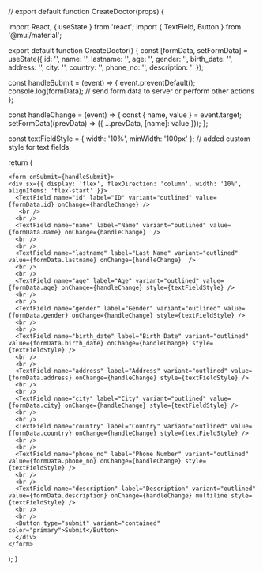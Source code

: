 // export default function CreateDoctor(props) {


import React, { useState } from 'react';
import { TextField, Button } from '@mui/material';

export default function CreateDoctor() {
  const [formData, setFormData] = useState({
    id: '',
    name: '',
    lastname: '',
    age: '',
    gender: '',
    birth_date: '',
    address: '',
    city: '',
    country: '',
    phone_no: '',
    description: ''
  });

  const handleSubmit = (event) => {
    event.preventDefault();
    console.log(formData);
    // send form data to server or perform other actions
  };

  const handleChange = (event) => {
    const { name, value } = event.target;
    setFormData((prevData) => ({
      ...prevData,
      [name]: value
    }));
  };

  const textFieldStyle = { width: '10%', minWidth: '100px' }; // added custom style for text fields


  return (
       
    <form onSubmit={handleSubmit}>
    <div sx={{ display: 'flex', flexDirection: 'column', width: '10%', alignItems: 'flex-start' }}>
      <TextField name="id" label="ID" variant="outlined" value={formData.id} onChange={handleChange} />
       <br />
      <br />
      <TextField name="name" label="Name" variant="outlined" value={formData.name} onChange={handleChange}  />
      <br />
      <br />
      <TextField name="lastname" label="Last Name" variant="outlined" value={formData.lastname} onChange={handleChange}  />
      <br />
      <br />
      <TextField name="age" label="Age" variant="outlined" value={formData.age} onChange={handleChange} style={textFieldStyle} />
      <br />
      <br />
      <TextField name="gender" label="Gender" variant="outlined" value={formData.gender} onChange={handleChange} style={textFieldStyle} />
      <br />
      <br />
      <TextField name="birth_date" label="Birth Date" variant="outlined" value={formData.birth_date} onChange={handleChange} style={textFieldStyle} />
      <br />
      <br />
      <TextField name="address" label="Address" variant="outlined" value={formData.address} onChange={handleChange} style={textFieldStyle} />
      <br />
      <br />
      <TextField name="city" label="City" variant="outlined" value={formData.city} onChange={handleChange} style={textFieldStyle} />
      <br />
      <br />
      <TextField name="country" label="Country" variant="outlined" value={formData.country} onChange={handleChange} style={textFieldStyle} />
      <br />
      <br />
      <TextField name="phone_no" label="Phone Number" variant="outlined" value={formData.phone_no} onChange={handleChange} style={textFieldStyle} />
      <br />
      <br />
      <TextField name="description" label="Description" variant="outlined" value={formData.description} onChange={handleChange} multiline style={textFieldStyle} />
      <br />
      <br />
      <Button type="submit" variant="contained" color="primary">Submit</Button>
      </div>
    </form>
   
  );
}


